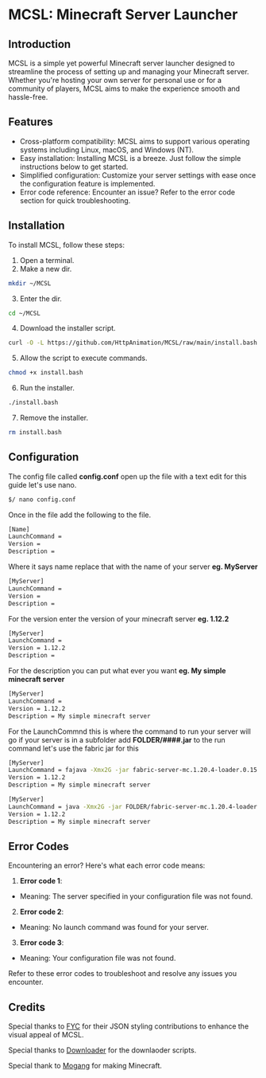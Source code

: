 # MCSL: Minecraft Server Launcher

## Introduction
MCSL is a simple yet powerful Minecraft server launcher designed to streamline the process of setting up and managing your Minecraft server. Whether you're hosting your own server for personal use or for a community of players, MCSL aims to make the experience smooth and hassle-free.

## Features
- Cross-platform compatibility: MCSL aims to support various operating systems including Linux, macOS, and Windows (NT).
- Easy installation: Installing MCSL is a breeze. Just follow the simple instructions below to get started.
- Simplified configuration: Customize your server settings with ease once the configuration feature is implemented.
- Error code reference: Encounter an issue? Refer to the error code section for quick troubleshooting.

## Installation
To install MCSL, follow these steps:
1. Open a terminal.
2. Make a new dir.

```bash
mkdir ~/MCSL
```
3. Enter the dir.

```bash
cd ~/MCSL
```

4. Download the installer script.

```bash
curl -O -L https://github.com/HttpAnimation/MCSL/raw/main/install.bash
```

5. Allow the script to execute commands.

```bash
chmod +x install.bash
```

6. Run the installer.

```bash
./install.bash
```

7. Remove the installer.

```bash
rm install.bash
```

## Configuration
The config file called **config.conf** open up the file with a text edit for this guide let's use nano.

```bash
$/ nano config.conf
```

Once in the file add the following to the file.

```bash
[Name]
LaunchCommand = 
Version = 
Description = 
```

Where it says name replace that with the name of your server **eg. MyServer**

```bash
[MyServer]
LaunchCommand = 
Version = 
Description = 
```

For the version enter the version of your minecraft server **eg. 1.12.2**

```bash
[MyServer]
LaunchCommand = 
Version = 1.12.2
Description = 
```

For the description you can put what ever you want **eg. My simple minecraft server**

```bash
[MyServer]
LaunchCommand = 
Version = 1.12.2
Description = My simple minecraft server
```

For the LaunchCommnd this is where the command to run your server will go if your server is in a subfolder add **FOLDER/####.jar** to the run command let's use the fabric jar for this


```bash
[MyServer]
LaunchCommand = fajava -Xmx2G -jar fabric-server-mc.1.20.4-loader.0.15.7-launcher.1.0.0.jar nogui
Version = 1.12.2
Description = My simple minecraft server
```

```bash
[MyServer]
LaunchCommand = java -Xmx2G -jar FOLDER/fabric-server-mc.1.20.4-loader.0.15.7-launcher.1.0.0.jar nogui
Version = 1.12.2
Description = My simple minecraft server
```

## Error Codes
Encountering an error? Here's what each error code means:

1. **Error code 1**:
- Meaning: The server specified in your configuration file was not found.

2. **Error code 2**:
- Meaning: No launch command was found for your server.

3. **Error code 3**:
- Meaning: Your configuration file was not found.

Refer to these error codes to troubleshoot and resolve any issues you encounter.

## Credits
Special thanks to [FYC](https://github.com/HttpAnimation/FYC-Rewrite-V2/) for their JSON styling contributions to enhance the visual appeal of MCSL.

Special thanks to [Downloader](https://github.com/HttpAnimation/Downloader) for the downlaoder scripts.

Special thank to [Mogang](https://en.wikipedia.org/wiki/Mojang_Studios) for making Minecraft.